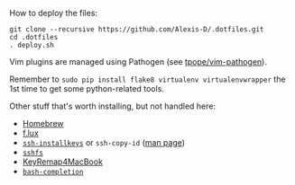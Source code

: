 How to deploy the files:

    git clone --recursive https://github.com/Alexis-D/.dotfiles.git
    cd .dotfiles
    . deploy.sh

Vim plugins are managed using Pathogen (see
[tpope/vim-pathogen](https://github.com/tpope/vim-pathogen)).

Remember to `sudo pip install flake8 virtualenv virtualenvwrapper` the 1st
time to get some python-related tools.

Other stuff that's worth installing, but not handled here:

* [Homebrew](http://brew.sh/)
* [f.lux](http://justgetflux.com/)
* [`ssh-installkeys`](http://www.catb.org/~esr/ssh-installkeys/) or `ssh-copy-id`
  ([man page](http://linux.die.net/man/1/ssh-copy-id))
* [`sshfs`](http://fuse.sourceforge.net/sshfs.html)
* [KeyRemap4MacBook](https://pqrs.org/macosx/keyremap4macbook/)
* [`bash-completion`](http://bash-completion.alioth.debian.org/)
